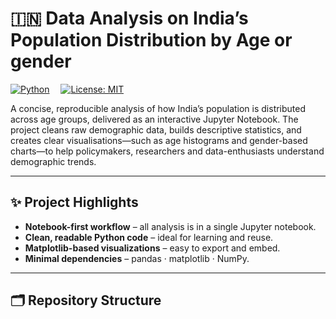 # 🇮🇳 Data Analysis on India’s Population Distribution by Age or gender

[![Python](https://img.shields.io/badge/Python-3.9%2B-blue?logo=python&logoColor=white)](https://www.python.org/) 
[![License: MIT](https://img.shields.io/badge/license-MIT-green.svg)](LICENSE)

A concise, reproducible analysis of how India’s population is distributed across age groups, delivered as an interactive Jupyter Notebook. The project cleans raw demographic data, builds descriptive statistics, and creates clear visualisations—such as age histograms and gender-based charts—to help policymakers, researchers and data-enthusiasts understand demographic trends.

---

## ✨ Project Highlights

- **Notebook-first workflow** – all analysis is in a single Jupyter notebook.
- **Clean, readable Python code** – ideal for learning and reuse.
- **Matplotlib-based visualizations** – easy to export and embed.
- **Minimal dependencies** – pandas · matplotlib · NumPy.

---

## 🗂️ Repository Structure

